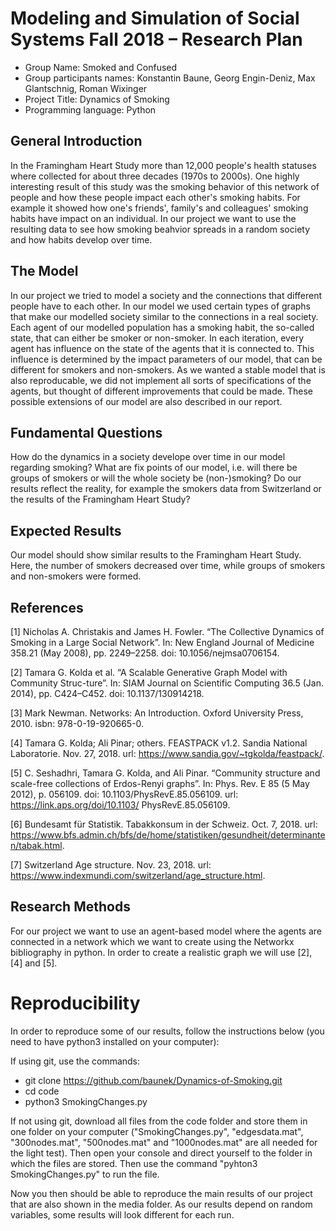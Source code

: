 # Modeling and Simulation of Social Systems Fall 2018 – Research Plan

* Group Name: Smoked and Confused
* Group participants names: Konstantin Baune, Georg Engin-Deniz, Max Glantschnig, Roman Wixinger
* Project Title: Dynamics of Smoking
* Programming language: Python


## General Introduction

In the Framingham Heart Study more than 12,000 people's health statuses where collected for about three decades (1970s to 2000s). One highly interesting result of this study was the smoking behavior of this network of people and how these people impact each other's smoking habits. For example it showed how one's friends', family's and colleagues' smoking habits have impact on an individual.
In our project we want to use the resulting data to see how smoking beahvior spreads in a random society and how habits develop over time.


## The Model

In our project we tried to model a society and the connections that different people have to each other. In our model we used certain types of graphs that make our modelled society similar to the connections in a real society. Each agent of our modelled population has a smoking habit, the so-called state, that can either be smoker or non-smoker. In each iteration, every agent has influence on the state of the agents that it is connected to. This influence is determined by the impact parameters of our model, that can be different for smokers and non-smokers. As we wanted a stable model that is also reproducable, we did not implement all sorts of specifications of the agents, but thought of different improvements that could be made. These possible extensions of our model are also described in our report.


## Fundamental Questions

How do the dynamics in a society develope over time in our model regarding smoking?
What are fix points of our model, i.e. will there be groups of smokers or will the whole society be (non-)smoking?
Do our results reflect the reality, for example the smokers data from Switzerland or the results of the Framingham Heart Study?


## Expected Results

Our model should show similar results to the Framingham Heart Study. Here, the number of smokers decreased over time, while groups of smokers and non-smokers were formed.


## References 

[1] Nicholas A. Christakis and James H. Fowler. “The Collective Dynamics of Smoking in a Large Social Network”. In: New England Journal of Medicine 358.21 (May 2008), pp. 2249–2258. doi: 10.1056/nejmsa0706154.

[2] Tamara G. Kolda et al. “A Scalable Generative Graph Model with Community Struc-ture”. In: SIAM Journal on Scientific Computing 36.5 (Jan. 2014), pp. C424–C452. doi: 10.1137/130914218.

[3] Mark Newman. Networks: An Introduction. Oxford University Press, 2010. isbn: 978-0-19-920665-0.

[4] Tamara G. Kolda; Ali Pinar; others. FEASTPACK v1.2. Sandia National Laboratorie. Nov. 27, 2018. url: https://www.sandia.gov/~tgkolda/feastpack/.

[5] C. Seshadhri, Tamara G. Kolda, and Ali Pinar. “Community structure and scale-free collections of Erdos-Renyi graphs”. In: Phys. Rev. E 85 (5 May 2012), p. 056109. doi: 10.1103/PhysRevE.85.056109. url: https://link.aps.org/doi/10.1103/ PhysRevE.85.056109.

[6] Bundesamt für Statistik. Tabakkonsum in der Schweiz. Oct. 7, 2018. url: https://www.bfs.admin.ch/bfs/de/home/statistiken/gesundheit/determinanten/tabak.html.

[7] Switzerland Age structure. Nov. 23, 2018. url: https://www.indexmundi.com/switzerland/age_structure.html.

## Research Methods

For our project we want to use an agent-based model where the agents are connected in a network which we want to create using the Networkx bibliography in python. In order to create a realistic graph we will use [2], [4] and [5].


# Reproducibility

In order to reproduce some of our results, follow the instructions below (you need to have python3 installed on your computer):

If using git, use the commands:
* git clone https://github.com/baunek/Dynamics-of-Smoking.git
* cd code
* python3 SmokingChanges.py
 
If not using git, download all files from the code folder and store them in one folder on your computer ("SmokingChanges.py", "edgesdata.mat", "300nodes.mat", "500nodes.mat" and "1000nodes.mat" are all needed for the light test). Then open your console and direct yourself to the folder in which the files are stored. Then use the command "pyhton3 SmokingChanges.py" to run the file.

Now you then should be able to reproduce the main results of our project that are also shown in the media folder. As our results depend on random variables, some results will look different for each run.
